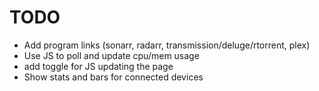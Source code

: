 # TODO

* Add program links (sonarr, radarr, transmission/deluge/rtorrent, plex)
* Use JS to poll and update cpu/mem usage
* add toggle for JS updating the page
* Show stats and bars for connected devices
